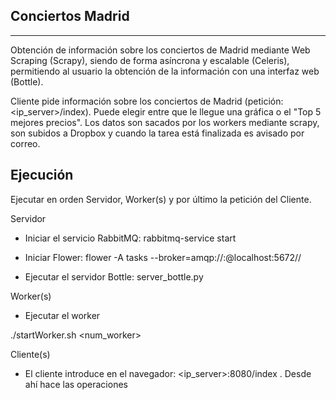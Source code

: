 Conciertos Madrid
-----------------
-----------------

Obtención de información sobre los conciertos de Madrid mediante Web Scraping (Scrapy),
siendo de forma asíncrona y escalable (Celeris), permitiendo al usuario la obtención de
la información con una interfaz web (Bottle).

Cliente pide información sobre los conciertos de Madrid (petición: <ip_server>/index).
Puede elegir entre que le llegue una gráfica o el "Top 5 mejores precios".
Los datos son sacados por los workers mediante scrapy, son subidos a Dropbox y cuando la
tarea está finalizada es avisado por correo.

Ejecución
---------
Ejecutar en orden Servidor, Worker(s) y por último la petición del Cliente.

Servidor
* Iniciar el servicio RabbitMQ:
rabbitmq-service start

* Iniciar Flower:
flower -A tasks --broker=amqp://<user>:<pass>@localhost:5672//

* Ejecutar el servidor Bottle:
server_bottle.py

Worker(s)

* Ejecutar el worker

./startWorker.sh <num_worker>

Cliente(s)

* El cliente introduce en el navegador: <ip_server>:8080/index . Desde ahí hace las operaciones

